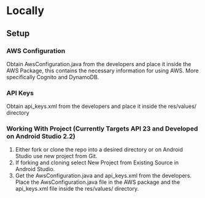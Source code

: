 # Locally

## Setup

### AWS Configuration
Obtain AwsConfiguration.java from the developers and place it inside the AWS Package, this contains the necessary information for using AWS. More specifically Cognito and DynamoDB.

### API Keys
Obtain api_keys.xml from the developers and place it inside the res/values/ directory

### Working With Project (Currently Targets API 23 and Developed on Android Studio 2.2)
1. Either fork or clone  the repo into a desired directory or on Android Studio use new project from Git.
2. If forking and cloning select New Project from Existing Source in Android Studio.
3. Get the AwsConfiguration.java and api_keys.xml from the developers. Place the AwsConfiguration.java file in the AWS package and the api_keys.xml file inside the res/values/ directory.
